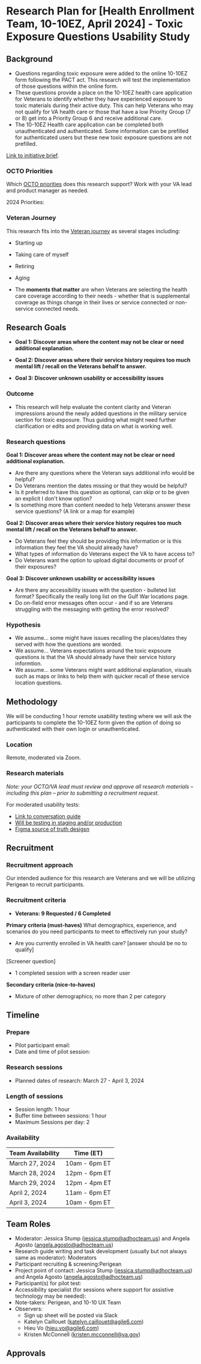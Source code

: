 # Research Plan for [Health Enrollment Team, 10-10EZ, April 2024] - Toxic Exposure Questions Usability Study

## Background
- Questions regarding toxic exposure were added to the online 10-10EZ form following the PACT act. This research will test the implementation of those questions within the online form.
- These questions provide a place on the 10-10EZ health care application for Veterans to identify whether they have experienced exposure to toxic materials during their active duty. This can help Veterans who may not qualify for VA health care or those that have a low Priority Group (7 or 8) get into a Priority Group 6 and receive additional care.
- The 10-10EZ Health care application can be completed both unauthenticated and authenticated. Some information can be prefilled for authenticated users but these new toxic exposure questions are not prefilled.



[Link to initiative brief](https://github.com/department-of-veterans-affairs/va.gov-team/blob/master/products/health-care/application/va-application/Toxic%20Exposure/Toxic%20Exposure%20(TERA)%20questions%20-%20Initiative%20Brief.md).

### OCTO Priorities 

Which [OCTO priorities](https://github.com/department-of-veterans-affairs/va.gov-team/blob/master/strategy/OCTO-DE%20Priorities%202023.md) does this research support? Work with your VA lead and product manager as needed.

2024 Priorities:
 

### Veteran Journey
This research fits into the [Veteran journey](https://github.com/department-of-veterans-affairs/va.gov-team/blob/master/platform/design/va-product-journey-maps/Veteran%20Journey%20Map.pdf) as several stages including:
- Starting up
- Taking care of myself
- Retiring
- Aging

- The **moments that matter** are when Veterans are selecting the health care coverage according to their needs - whether that is supplemental coverage as things change in their lives or service connected or non-service connected needs.


## Research Goals	

- **Goal 1: Discover areas where the content may not be clear or need additional explanation.**

- **Goal 2: Discover areas where their service history requires too much mental lift / recall on the Veterans behalf to answer.**

- **Goal 3: Discover unknown usability or accessibility issues**


### Outcome
- This research will help evaluate the content clarity and Veteran impressions around the newly added questions in the military service section for toxic exposure. Thus guiding what might need further clarification or edits and providing data on what is working well.

### Research questions
**Goal 1: Discover areas where the content may not be clear or need additional explanation.**
- Are there any questions where the Veteran says additional info would be helpful?
- Do Veterans mention the dates missing or that they would be helpful?
- Is it preferred to have this question as optional, can skip or to be given an explicit I don't know option?
- Is something more than content needed to help Veterans answer these service questions? (A link or a map for example)


**Goal 2: Discover areas where their service history requires too much mental lift / recall on the Veterans behalf to answer.**
- Do Veterans feel they should be providing this information or is this information they feel the VA should already have?
- What types of information do Veterans expect the VA to have access to?
- Do Veterans want the option to upload digital documents or proof of their exposures?

  
**Goal 3: Discover unknown usability or accessibility issues**
- Are there any accessibility issues with the question - bulleted list format? Specifically the really long list on the Gulf War locations page.
- Do on-field error messages often occur - and if so are Veterans struggling with the messaging with getting the error resolved?


### Hypothesis
- We assume... some might have issues recalling the places/dates they served with how the questions are worded. 
- We assume... Veterans expectations around the toxic expsoure questions is that the VA should already have their service history informtion.
- We assume... some Veterans might want additional explanation, visuals such as maps or links to help them with quicker recall of these service location questions.

## Methodology	
We will be conducting 1 hour remote usability testing where we will ask the participants to complete the 10-10EZ form given the option of doing so authenticated with their own login or unauthenticated. 


### Location
Remote, moderated via Zoom.

### Research materials
*Note: your OCTO/VA lead must review and approve all research materials – including this plan –  prior to submitting a recruitment request.*

For moderated usability tests: 
- [Link to conversation guide](https://github.com/department-of-veterans-affairs/va.gov-team/blob/master/products/health-care/application/va-application/research/2024-04-ToxicExposure-UsabilityStudy/conversation-guide.md)
- [Will be testing in staging and/or production]()
- [Figma source of truth desigsn](https://www.figma.com/file/UljiHam46o5DItC5iDgmPd/10-10EZ?type=design&node-id=0-7191&mode=design&t=LvwA2lRcEckp8H13-0)


## Recruitment	

### Recruitment approach
Our intended audience for this research are Veterans and we will be utilizing Perigean to recruit participants.
  

### Recruitment criteria
- **Veterans: 9 Requested / 6 Completed**

**Primary criteria (must-haves)**
What demographics, experience, and scenarios do you need participants to meet to effectively run your study? 

- Are you currently enrolled in VA health care? [answer should be no to qualify]

[Screener question]
- 1 completed session with a screen reader user


**Secondary criteria (nice-to-haves)**
- Mixture of other demographics; no more than 2 per category
  

## Timeline

### Prepare
* Pilot participant email:
* Date and time of pilot session: 

### Research sessions
* Planned dates of research: March 27 - April 3, 2024

### Length of sessions
* Session length: 1 hour
* Buffer time between sessions: 1 hour
* Maximum Sessions per day: 2


### Availability
| **Team Availability** | **Time (ET)** 	|
| --------------------- | --------------------- |
| March 27, 2024  	|  10am - 6pm ET 	|
| March 28, 2024  	|  12pm - 6pm ET 	|
| March 29, 2024  	|  12pm - 4pm ET 	|
| April 2, 2024  	|  11am - 6pm ET 	|
| April 3, 2024  	|  10am - 6pm ET 	|


	
## Team Roles	
- Moderator: Jessica Stump (jessica.stump@adhocteam.us) and Angela Agosto (angela.agosto@adhocteam.us)
- Research guide writing and task development (usually but not always same as moderator): Moderators	
- Participant recruiting & screening:Perigean
- Project point of contact: Jessica Stump (jessica.stump@adhocteam.us) and Angela Agosto (angela.agosto@adhocteam.us)	
- Participant(s) for pilot test:
- Accessibility specialist (for sessions where support for assistive technology may be needed):	
- Note-takers:	Perigean, and 10-10 UX Team
- Observers:
	- Sign up sheet will be posted via Slack
	- Katelyn Caillouet (katelyn.caillouet@agile6.com)
  	- Hieu Vo (hieu.vo@agile6.com)
  	- Kristen McConnell (kristen.mcconnell@va.gov)

## Approvals

